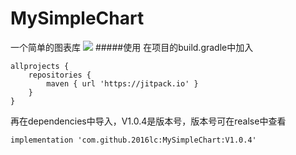 # MySimpleChart
一个简单的图表库
[![](https://jitpack.io/v/2016lc/MySimpleChart.svg)](https://jitpack.io/#2016lc/MySimpleChart)
#####使用
在项目的build.gradle中加入
```
allprojects {
    repositories {
        maven { url 'https://jitpack.io' }
    }
}
```
再在dependencies中导入，V1.0.4是版本号，版本号可在realse中查看
```
implementation 'com.github.2016lc:MySimpleChart:V1.0.4'
```

